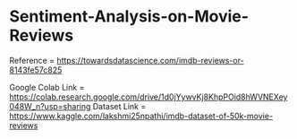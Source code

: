 # Sentiment-Analysis-on-Movie-Reviews

Reference = https://towardsdatascience.com/imdb-reviews-or-8143fe57c825


Google Colab Link = https://colab.research.google.com/drive/1d0jYywvKj8KhpPOid8hWVNEXey048W_n?usp=sharing
Dataset Link = https://www.kaggle.com/lakshmi25npathi/imdb-dataset-of-50k-movie-reviews
